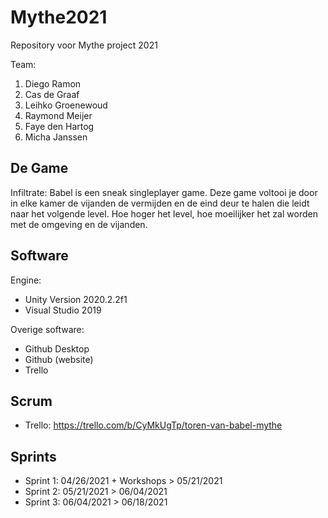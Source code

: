 # Mythe2021
Repository voor Mythe project 2021

Team:
1. Diego Ramon
2. Cas de Graaf
3. Leihko Groenewoud
4. Raymond Meijer
5. Faye den Hartog
6. Micha Janssen

## De Game
Infiltrate: Babel is een sneak singleplayer game. Deze game voltooi je door in elke kamer de vijanden de vermijden en de eind deur te halen die leidt naar het volgende level. Hoe hoger het level, hoe moeilijker het zal worden met de omgeving en de vijanden.

## Software
Engine:
- Unity Version 2020.2.2f1
- Visual Studio 2019

Overige software:
- Github Desktop
- Github (website)
- Trello

## Scrum
- Trello: https://trello.com/b/CyMkUgTp/toren-van-babel-mythe

## Sprints
- Sprint 1: 04/26/2021 + Workshops > 05/21/2021
- Sprint 2: 05/21/2021 > 06/04/2021
- Sprint 3: 06/04/2021 > 06/18/2021
